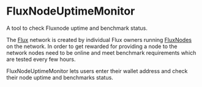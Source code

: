 # FluxNodeUptimeMonitor

A tool to check Fluxnode uptime and benchmark status.

The [Flux](https://runonflux.io/) network is created by individual Flux owners running [FluxNodes](https://www.runonflux.io/flux-nodes.html) on the network. In order to get rewarded for providing a node to the network nodes need to be online and meet benchmark requirements which are tested every few hours. 

FluxNodeUptimeMonitor lets users enter their wallet address and check their node uptime and benchmarks status.

